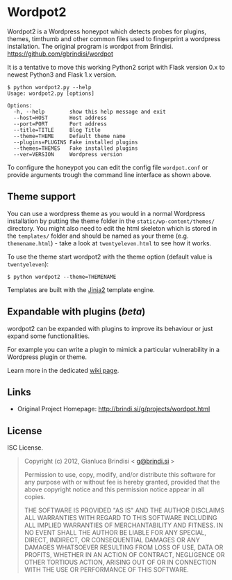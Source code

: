 # Wordpot2

Wordpot2 is a Wordpress honeypot which detects probes for plugins, themes, timthumb and other common files used to fingerprint a wordpress installation.
The original program is wordpot from Brindisi.
https://github.com/gbrindisi/wordpot

It is a tentative to move this working Python2 script with Flask version 0.x to
newest Python3 and Flask 1.x version.
   
    $ python wordpot2.py --help
    Usage: wordpot2.py [options]
    
    Options:
      -h, --help        show this help message and exit
      --host=HOST       Host address
      --port=PORT       Port address
      --title=TITLE     Blog Title
      --theme=THEME     Default theme name
      --plugins=PLUGINS Fake installed plugins
      --themes=THEMES   Fake installed plugins
      --ver=VERSION     Wordpress version

To configure the honeypot you can edit the config file `wordpot.conf` or provide arguments trough the command line interface as shown above.

## Theme support

You can use a wordpress theme as you would in a normal Wordpress installation by putting the theme folder in the `static/wp-content/themes/` directory. You might also need to edit the html skeleton which is stored in the `templates/` folder and should be named as your theme (e.g. `themename.html`) - take a look at `twentyeleven.html` to see how it works. 

To use the theme start wordpot2 with the theme option (default value is `twentyeleven`):
    
    $ python wordpot2 --theme=THEMENAME

Templates are built with the [Jinja2](http://jinja.pocoo.org) template engine.

## Expandable with plugins (*beta*)

wordpot2 can be expanded with plugins to improve its behaviour or just expand some functionalities.

For example you can write a plugin to mimick a particular vulnerability in a Wordpress plugin or theme.

Learn more in the dedicated [wiki page](https://github.com/gbrindisi/wordpot/wiki/Plugins).

## Links

* Original Project Homepage: http://brindi.si/g/projects/wordpot.html

## License

ISC License.
 
> Copyright (c) 2012, Gianluca Brindisi < g@brindi.si >
>
> Permission to use, copy, modify, and/or distribute this software for any purpose with or without fee is hereby granted, provided that the above copyright notice and this permission notice appear in all copies.
>
> THE SOFTWARE IS PROVIDED "AS IS" AND THE AUTHOR DISCLAIMS ALL WARRANTIES WITH REGARD TO THIS SOFTWARE INCLUDING ALL IMPLIED WARRANTIES OF MERCHANTABILITY AND FITNESS. IN NO EVENT SHALL THE AUTHOR BE LIABLE FOR ANY SPECIAL, DIRECT, INDIRECT, OR CONSEQUENTIAL DAMAGES OR ANY DAMAGES WHATSOEVER RESULTING FROM LOSS OF USE, DATA OR PROFITS, WHETHER IN AN ACTION OF CONTRACT, NEGLIGENCE OR OTHER TORTIOUS ACTION, ARISING OUT OF OR IN CONNECTION WITH THE USE OR PERFORMANCE OF THIS SOFTWARE.
